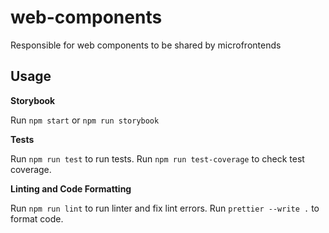 # web-components

Responsible for web components to be shared by microfrontends

## Usage

**Storybook**

Run `npm start` or `npm run storybook`

**Tests**

Run `npm run test` to run tests.
Run `npm run test-coverage` to check test coverage.

**Linting and Code Formatting**

Run `npm run lint` to run linter and fix lint errors.
Run `prettier --write .` to format code.
